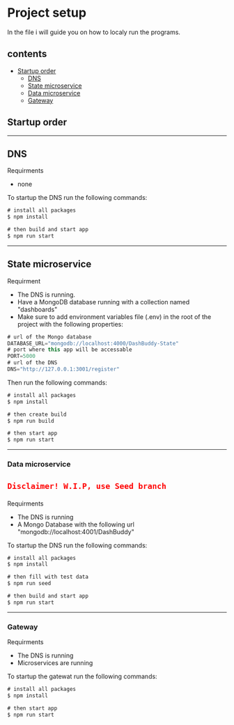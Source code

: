 # Project setup

In the file i will guide you on how to localy run the programs.

## contents
- [Startup order](#startup-order)
    - [DNS](#dns)
    - [State microservice](#state-microservice)
    - [Data microservice](#data-microservice)
    - [Gateway](#gateway) 
## Startup order
----------------
## DNS 
Requirments
- none

To startup the DNS run the following commands:
```cs
# install all packages
$ npm install

# then build and start app
$ npm run start
```

----------------
## State microservice
Requirment
- The DNS is running.
- Have a MongoDB database running with a collection named "dashboards"
- Make sure to add environment variables file (.env) in the root of the project with the following properties:
```cs
# url of the Mongo database
DATABASE_URL="mongodb://localhost:4000/DashBuddy-State"
# port where this app will be accessable
PORT=5000
# url of the DNS
DNS="http://127.0.0.1:3001/register"
```
Then run the following commands:
```cs
# install all packages
$ npm install

# then create build
$ npm run build

# then start app
$ npm run start
```

----------------
### Data microservice

<h2 style="color:red">
    
    Disclaimer! W.I.P, use Seed branch
    
</h2>

Requirments
- The DNS is running
- A Mongo Database with the following url "mongodb://localhost:4001/DashBuddy"

To startup the DNS run the following commands:
```cs
# install all packages
$ npm install

# then fill with test data
$ npm run seed

# then build and start app
$ npm run start
```

----------------
### Gateway
Requirments
- The DNS is running
- Microservices are running

To startup the gatewat run the following commands:
```cs
# install all packages
$ npm install

# then start app
$ npm run start
```
